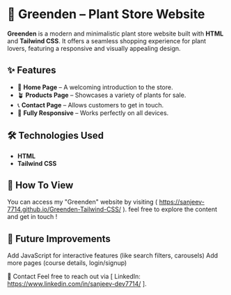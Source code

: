 # 🌿 Greenden – Plant Store Website  

**Greenden** is a modern and minimalistic plant store website built with **HTML** and **Tailwind CSS**. It offers a seamless shopping experience for plant lovers, featuring a responsive and visually appealing design.  

## ✨ Features  
- 🏡 **Home Page** – A welcoming introduction to the store.  
- 🪴 **Products Page** – Showcases a variety of plants for sale.  
- 📞 **Contact Page** – Allows customers to get in touch.  
- 📱 **Fully Responsive** – Works perfectly on all devices.  

## 🛠 Technologies Used  
- **HTML**  
- **Tailwind CSS**  

## 🔗 How To View
You can access my "Greenden" website by visiting ( https://sanjeev-7714.github.io/Greenden-Tailwind-CSS/ ). feel free to explore the content and get in touch ! 

## 📌 Future Improvements
Add JavaScript for interactive features (like search filters, carousels)
Add more pages (course details, login/signup)

📩 Contact
Feel free to reach out via [ LinkedIn: https://www.linkedin.com/in/sanjeev-dev7714/ ].
